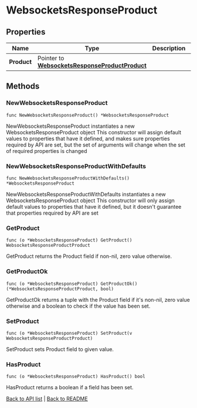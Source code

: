 # WebsocketsResponseProduct

## Properties

Name | Type | Description | Notes
------------ | ------------- | ------------- | -------------
**Product** | Pointer to [**WebsocketsResponseProductProduct**](WebsocketsResponseProductProduct.md) |  | [optional] 

## Methods

### NewWebsocketsResponseProduct

`func NewWebsocketsResponseProduct() *WebsocketsResponseProduct`

NewWebsocketsResponseProduct instantiates a new WebsocketsResponseProduct object
This constructor will assign default values to properties that have it defined,
and makes sure properties required by API are set, but the set of arguments
will change when the set of required properties is changed

### NewWebsocketsResponseProductWithDefaults

`func NewWebsocketsResponseProductWithDefaults() *WebsocketsResponseProduct`

NewWebsocketsResponseProductWithDefaults instantiates a new WebsocketsResponseProduct object
This constructor will only assign default values to properties that have it defined,
but it doesn't guarantee that properties required by API are set

### GetProduct

`func (o *WebsocketsResponseProduct) GetProduct() WebsocketsResponseProductProduct`

GetProduct returns the Product field if non-nil, zero value otherwise.

### GetProductOk

`func (o *WebsocketsResponseProduct) GetProductOk() (*WebsocketsResponseProductProduct, bool)`

GetProductOk returns a tuple with the Product field if it's non-nil, zero value otherwise
and a boolean to check if the value has been set.

### SetProduct

`func (o *WebsocketsResponseProduct) SetProduct(v WebsocketsResponseProductProduct)`

SetProduct sets Product field to given value.

### HasProduct

`func (o *WebsocketsResponseProduct) HasProduct() bool`

HasProduct returns a boolean if a field has been set.


[Back to API list](../README.md#documentation-for-api-endpoints) | [Back to README](../README.md)


